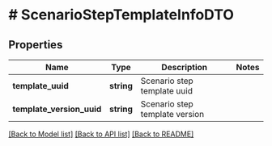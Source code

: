 # # ScenarioStepTemplateInfoDTO

## Properties

Name | Type | Description | Notes
------------ | ------------- | ------------- | -------------
**template_uuid** | **string** | Scenario step template uuid |
**template_version_uuid** | **string** | Scenario step template version |

[[Back to Model list]](../../README.md#models) [[Back to API list]](../../README.md#endpoints) [[Back to README]](../../README.md)
